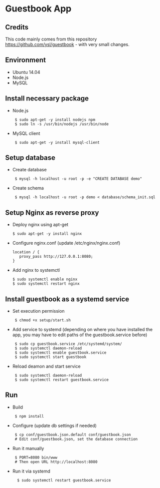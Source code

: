 # Guestbook App

## Credits
This code mainly comes from this repository https://github.com/ysl/guestbook - with very small changes.

## Environment
 * Ubuntu 14.04
 * Node.js
 * MySQL

## Install necessary package
 * Node.js

        $ sudo apt-get -y install nodejs npm
        $ sudo ln -s /usr/bin/nodejs /usr/bin/node

 * MySQL client

        $ sudo apt-get -y install mysql-client

## Setup database
 * Create database

        $ mysql -h localhost -u root -p -e "CREATE DATABASE demo"

 * Create schema

        $ mysql -h localhost -u root -p demo < database/schema_init.sql

## Setup Nginx as reverse proxy
  * Deploy nginx using apt-get
  
        $ sudo apt-get -y install nginx
        
  * Configure nginx.conf (update /etc/nginx/nginx.conf)
  
        location / {
           proxy_pass http://127.0.0.1:8080;
        }
        
  * Add nginx to systemctl 
  
        $ sudo systemctl enable nginx
        $ sudo systemctl restart nginx  
  
## Install guestbook as a systemd service
 * Set execution permission
         
        $ chmod +x setup/start.sh

 * Add service to systemd (depending on where you have installed the app, you may have to edit paths of the guestbook.service before)
 
        $ sudo cp guestbook.service /etc/systemd/system/
        $ sudo systemctl daemon-reload
        $ sudo systemctl enable guestbook.service
        $ sudo systemctl start guestbook

 * Reload deamon and start service
 
        $ sudo systemctl daemon-reload
        $ sudo systemctl restart guestbook.service       

## Run 
 * Build

        $ npm install

 * Configure (update db settings if needed)

        $ cp conf/guestbook.json.default conf/guestbook.json
        # Edit conf/guestbook.json, set the database connection

 * Run it manually

        $ PORT=8080 bin/www
        # Then open URL http://localhost:8080

 * Run it via systemd
 
         $ sudo systemctl restart guestbook.service       
